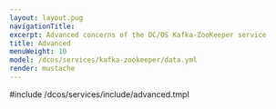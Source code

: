 ```yaml
---
layout: layout.pug
navigationTitle:
excerpt: Advanced concerns of the DC/OS Kafka-ZooKeeper service
title: Advanced
menuWeight: 10
model: /dcos/services/kafka-zookeeper/data.yml
render: mustache
---
```


#include /dcos/services/include/advanced.tmpl
